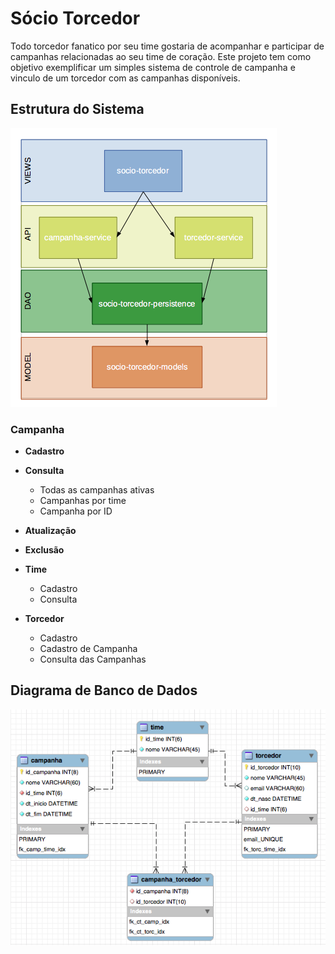 # Sócio Torcedor

Todo torcedor fanatico por seu time gostaria de acompanhar e participar de campanhas relacionadas ao seu time de coração. Este projeto tem como objetivo exemplificar um simples sistema de controle de campanha e vinculo de um torcedor com as campanhas disponíveis.

## Estrutura do Sistema
![Diagrama](https://raw.githubusercontent.com/jeffersonrago/socio-torcedor/master/docs/diagrama.png)

### Campanha

- **Cadastro**
- **Consulta**
  - Todas as campanhas ativas
  - Campanhas por time
  - Campanha por ID
- **Atualização**
- **Exclusão**

- **Time**
  - Cadastro
  - Consulta
  
- **Torcedor**
  - Cadastro
  - Cadastro de Campanha
  - Consulta das Campanhas

## Diagrama de Banco de Dados

![Diagrama DB](https://raw.githubusercontent.com/jeffersonrago/socio-torcedor/master/docs/diagrama_db.png)


